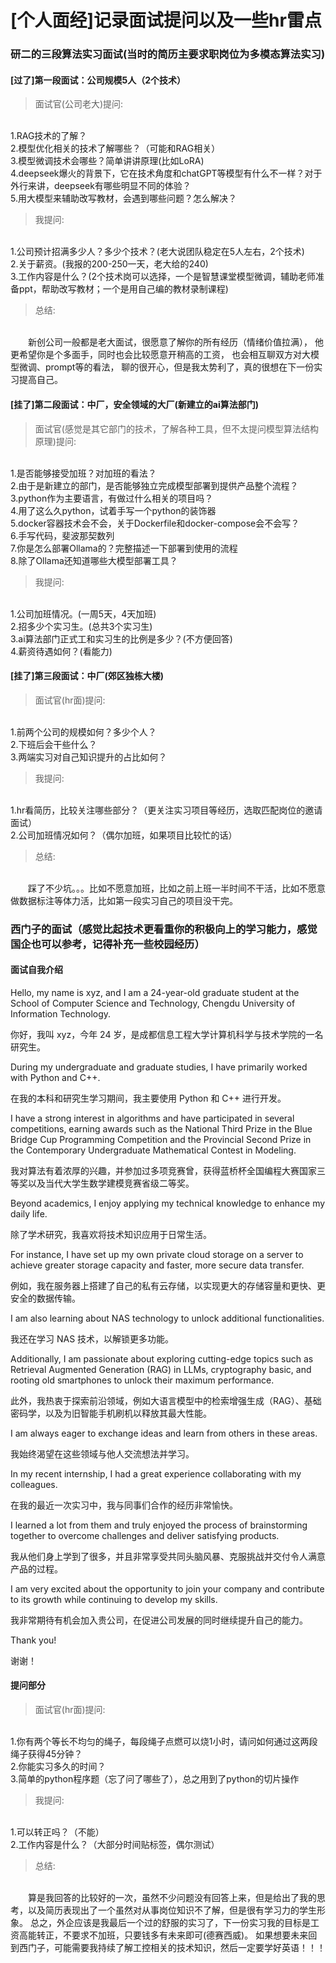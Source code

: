 # [个人面经]记录面试提问以及一些hr雷点


### 研二的三段算法实习面试(当时的简历主要求职岗位为多模态算法实习)

#### [过了]第一段面试：公司规模5人（2个技术）

> 面试官(公司老大)提问:  
<br/>
1.RAG技术的了解？  
<br/>
2.模型优化相关的技术了解哪些？（可能和RAG相关）  
<br/>
3.模型微调技术会哪些？简单讲讲原理(比如LoRA)  
<br/>
4.deepseek爆火的背景下，它在技术角度和chatGPT等模型有什么不一样？对于外行来讲，deepseek有哪些明显不同的体验？  
<br/>
5.用大模型来辅助改写教材，会遇到哪些问题？怎么解决？


> 我提问:  
<br/>
1.公司预计招满多少人？多少个技术？(老大说团队稳定在5人左右，2个技术)  
<br/>
2.关于薪资。(我报的200-250一天，老大给的240)  
<br/>
3.工作内容是什么？(2个技术岗可以选择，一个是智慧课堂模型微调，辅助老师准备ppt，帮助改写教材；一个是用自己编的教材录制课程)  


> 总结:  
<br/>
&emsp;&emsp;新创公司一般都是老大面试，很愿意了解你的所有经历（情绪价值拉满），
他更希望你是个多面手，同时也会比较愿意开稍高的工资，
也会相互聊双方对大模型微调、prompt等的看法，
聊的很开心，但是我太势利了，真的很想在下一份实习提高自己。

#### [挂了]第二段面试：中厂，安全领域的大厂(新建立的ai算法部门)

> 面试官(感觉是其它部门的技术，了解各种工具，但不太提问模型算法结构原理)提问:  
<br/>
1.是否能够接受加班？对加班的看法？  
<br/>
2.由于是新建立的部门，是否能够独立完成模型部署到提供产品整个流程？  
<br/>
3.python作为主要语言，有做过什么相关的项目吗？  
<br/>
4.用了这么久python，试着手写一个python的装饰器  
<br/>
5.docker容器技术会不会，关于Dockerfile和docker-compose会不会写？  
<br/>
6.手写代码，斐波那契数列  
<br/>
7.你是怎么部署Ollama的？完整描述一下部署到使用的流程  
<br/>
8.除了Ollama还知道哪些大模型部署工具？  

> 我提问:  
<br/>
1.公司加班情况。(一周5天，4天加班)  
<br/>
2.招多少个实习生。(总共3个实习生)  
<br/>
3.ai算法部门正式工和实习生的比例是多少？(不方便回答)  
<br/>
4.薪资待遇如何？(看能力)

#### [挂了]第三段面试：中厂(郊区独栋大楼)
> 面试官(hr面)提问:  
<br/>
1.前两个公司的规模如何？多少个人？  
<br/>
2.下班后会干些什么？  
<br/>
3.两端实习对自己知识提升的占比如何？  
<br/>

> 我提问:  
<br/>
1.hr看简历，比较关注哪些部分？（更关注实习项目等经历，选取匹配岗位的邀请面试）  
<br/>
2.公司加班情况如何？（偶尔加班，如果项目比较忙的话）

> 总结:  
<br/>
&emsp;&emsp;踩了不少坑。。。比如不愿意加班，比如之前上班一半时间不干活，比如不愿意做数据标注等体力活，比如第一段实习自己的项目没干完。


### 西门子的面试（感觉比起技术更看重你的积极向上的学习能力，感觉国企也可以参考，记得补充一些校园经历）

#### 面试自我介绍
Hello, my name is xyz, and I am a 24-year-old graduate student at the School of Computer Science and Technology, Chengdu University of Information Technology.

你好，我叫 xyz，今年 24 岁，是成都信息工程大学计算机科学与技术学院的一名研究生。

During my undergraduate and graduate studies, I have primarily worked with Python and C++.

在我的本科和研究生学习期间，我主要使用 Python 和 C++ 进行开发。

I have a strong interest in algorithms and have participated in several competitions, earning awards such as the National Third Prize in the Blue Bridge Cup Programming Competition and the Provincial Second Prize in the Contemporary Undergraduate Mathematical Contest in Modeling.

我对算法有着浓厚的兴趣，并参加过多项竞赛曾，获得蓝桥杯全国编程大赛国家三等奖以及当代大学生数学建模竞赛省级二等奖。

Beyond academics, I enjoy applying my technical knowledge to enhance my daily life.

除了学术研究，我喜欢将技术知识应用于日常生活。

For instance, I have set up my own private cloud storage on a server to achieve greater storage capacity and faster, more secure data transfer.

例如，我在服务器上搭建了自己的私有云存储，以实现更大的存储容量和更快、更安全的数据传输。

I am also learning about NAS technology to unlock additional functionalities.

我还在学习 NAS 技术，以解锁更多功能。

Additionally, I am passionate about exploring cutting-edge topics such as Retrieval Augmented Generation (RAG) in LLMs, cryptography basic, and rooting old smartphones to unlock their maximum performance.

此外，我热衷于探索前沿领域，例如大语言模型中的检索增强生成（RAG）、基础密码学，以及为旧智能手机刷机以释放其最大性能。

I am always eager to exchange ideas and learn from others in these areas.

我始终渴望在这些领域与他人交流想法并学习。

In my recent internship, I had a great experience collaborating with my colleagues.

在我的最近一次实习中，我与同事们合作的经历非常愉快。

I learned a lot from them and truly enjoyed the process of brainstorming together to overcome challenges and deliver satisfying products.

我从他们身上学到了很多，并且非常享受共同头脑风暴、克服挑战并交付令人满意产品的过程。

I am very excited about the opportunity to join your company and contribute to its growth while continuing to develop my skills.

我非常期待有机会加入贵公司，在促进公司发展的同时继续提升自己的能力。

Thank you!

谢谢！

#### 提问部分
> 面试官(hr面)提问:  
<br/>
1.你有两个等长不均匀的绳子，每段绳子点燃可以烧1小时，请问如何通过这两段绳子获得45分钟？ 
<br/>
2.你能实习多久的时间？  
<br/>
3.简单的python程序题（忘了问了哪些了），总之用到了python的切片操作
<br/>

> 我提问:  
<br/>
1.可以转正吗？（不能）  
<br/>
2.工作内容是什么？（大部分时间贴标签，偶尔测试）

> 总结:  
<br/>
&emsp;&emsp;算是我回答的比较好的一次，虽然不少问题没有回答上来，但是给出了我的思考，以及简历表现出了一个虽然对从事岗位知识不了解，但是很有学习力的学生形象。
总之，外企应该是我最后一个过的舒服的实习了，下一份实习我的目标是工资高能转正，不要求不加班，只要钱多有未来即可(德赛西威)。
如果想要未来回到西门子，可能需要我持续了解工控相关的技术知识，然后一定要学好英语！！！

